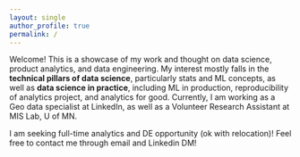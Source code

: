 ```yaml
---
layout: single
author_profile: true
permalink: /
---
```


Welcome! This is a showcase of my work and thought on data science, product analytics, and data engineering. My interest mostly falls in the **technical pillars of data science**, particularly stats and ML concepts, as well as **data science in practice**, including ML in production, reproducibility of analytics project, and analytics for good. Currently, I am working as a Geo data specialist at LinkedIn, as well as a Volunteer Research Assistant at MIS Lab, U of MN.

I am seeking full-time analytics and DE opportunity (ok with relocation)! Feel free to contact me through email and Linkedin DM!


